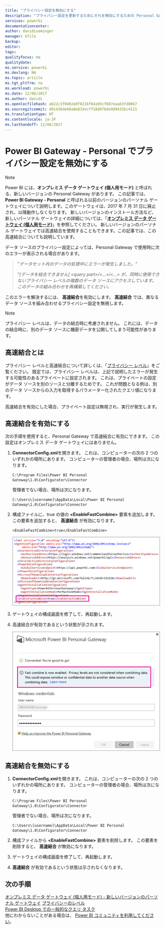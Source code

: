 ```yaml
---
title: "プライバシー設定を無効にする"
description: "プライバシー設定を更新するためにそれを無効にするための Personal Gateway 内での高速結合の有効化の方法について説明します。"
services: powerbi
documentationcenter: 
author: davidiseminger
manager: kfile
backup: 
editor: 
tags: 
qualityfocus: no
qualitydate: 
ms.service: powerbi
ms.devlang: NA
ms.topic: article
ms.tgt_pltfrm: na
ms.workload: powerbi
ms.date: 12/06/2017
ms.author: davidi
ms.openlocfilehash: a622c3f0402e0f8216f64a93cf687eaa63fd8067
ms.sourcegitcommit: d91436de68a0e833ecff18d976de9d9431bc4121
ms.translationtype: HT
ms.contentlocale: ja-JP
ms.lasthandoff: 12/06/2017
---
```

# <a name="disable-privacy-setting-in-power-bi-gateway---personal"></a>Power BI Gateway - Personal でプライバシー設定を無効にする
> [!NOTE]
> Power BI には、**オンプレミス データ ゲートウェイ (個人用モード)** と呼ばれる、新しいバージョンの Personal Gateway があります。 この記事では、**Power BI Gateway - Personal** と呼ばれる以前のバージョンのパーソナル ゲートウェイについて説明します。このゲートウェイは、2017 年 7 月 31 日に廃止され、以降動作しなくなります。 新しいバージョンのインストール方法など、新しいパーソナル ゲートウェイの詳細については、「[**オンプレミス データ ゲートウェイ (個人用モード)**](service-gateway-personal-mode.md)」を参照してください。 新しいバージョンのパーソナル ゲートウェイでは高速結合を使用することもできます。この記事では、この高速結合についても説明しています。
> 
> 

データ ソースのプライバシー設定によっては、Personal Gateway で使用時に次のエラーが表示される場合があります。

> "*データセット内のデータの処理中にエラーが発生しました。*"
> 
> "*[データを結合できません] &lt;query part&gt;/&lt;…&gt;/&lt;…&gt; が、同時に使用できないプライバシー レベルの複数のデータ ソースにアクセスしています。このデータの組み合わせを再構築してください。*
> 
> 

このエラーを解決するには、 **高速結合**を有効にします。 **高速結合** では、異なるデータ ソースを組み合わせるプライバシー設定を無視します。

> [!NOTE]
> プライバシー レベルは、データの結合時に考慮されません。 これには、データの結合時に、別のデータ ソースに機密データを公開してしまう可能性があります。
> 
> 

## <a name="what-is-fast-combine"></a>高速結合とは
プライバシー レベルと高速結合について詳しくは、「[プライバシー レベル](https://support.office.com/en-us/article/Privacy-levels-Power-Query-CC3EDE4D-359E-4B28-BC72-9BEE7900B540)」をご覧ください。 既定では、プライバシー レベルは、上記で説明したエラーが発生する可能性のあるプライベートに設定されます。 これは、プライベートの設定がデータ ソースを別のソースと分離するためです。 これが問題となる例は、別のデータ ソースからの入力を取得するパラメーター化されたクエリ値になります。

高速結合を有効にした場合、プライベート設定は無視され、実行が発生します。

## <a name="turn-on-fast-combine"></a>高速結合を有効にする
次の手順を使用すると、Personal Gateway で高速結合に有効にできます。 この設定はオンプレミス データ ゲートウェイにはありません。

1. **ConnectorConfig.xml**を開きます。  これは、コンピューターの次の 2 つのいずれかの場所にあります。  コンピューターの管理者の場合、場所は次になります。
   
    <pre><code>C:\Program Files\Power BI Personal Gateway\1.0\Configurator\Connector</code></pre>
   
    管理者でない場合、場所は次になります。
   
    <pre><code>C:\Users\[username]\AppData\Local\Power BI Personal Gateway\1.0\Configurator\Connector</code></pre>
2. 構成ファイルに、true の値の **&lt;EnableFastCombine&gt;** 要素を追加します。 この要素を追加すると、 **高速結合** が有効になります。
   
   <pre><code>&lt;EnableFastCombine&gt;true&lt;/EnableFastCombine&gt;</code></pre>
   
   ![](media/refresh-enable-fast-combine/configfile.png)
3. ゲートウェイの構成画面を修了して、再起動します。
4. 高速結合が有効であるという状態が示されます。
   
   ![](media/refresh-enable-fast-combine/fastcombineenabled.png)

## <a name="turn-off-fast-combine"></a>高速結合を無効にする
1. **ConnectorConfig.xml**を開きます。  これは、コンピューターの次の 2 つのいずれかの場所にあります。  コンピューターの管理者の場合、場所は次になります。
   
    <pre><code>C:\Program Files\Power BI Personal Gateway\1.0\Configurator\Connector</code></pre>
   
    管理者でない場合、場所は次になります。
   
    <pre><code>C:\Users\[username]\AppData\Local\Power BI Personal Gateway\1.0\Configurator\Connector</code></pre>
2. 構成ファイルから **&lt;EnableFastCombine&gt;** 要素を削除します。 この要素を削除すると、 **高速結合** が無効になります。
3. ゲートウェイの構成画面を修了して、再起動します。
4. **高速結合** が有効であるという状態は示されなくなります。

## <a name="next-steps"></a>次の手順
[オンプレミス データ ゲートウェイ (個人用モード) - 新しいバージョンのパーソナル ゲートウェイ](service-gateway-personal-mode.md)
[プライバシーのレベル](https://support.office.com/en-us/article/Privacy-levels-Power-Query-CC3EDE4D-359E-4B28-BC72-9BEE7900B540)  
[Power BI Desktop での一般的なクエリ タスク](desktop-common-query-tasks.md)  
他にわからないことがある場合は、 [Power BI コミュニティを利用してください](http://community.powerbi.com/)。

